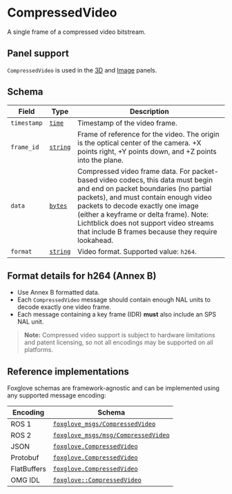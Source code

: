 # CompressedVideo

A single frame of a compressed video bitstream.

## Panel support

<!--TODO: Link missing documentation when available-->

`CompressedVideo` is used in the [3D](#) and [Image](#) panels.

## Schema

| Field | Type | Description |
| --- | --- | --- |
| `timestamp` | [`time`](./built-in-types.md#time) | Timestamp of the video frame. |
| `frame_id` | [`string`](./built-in-types.md#string) | Frame of reference for the video. The origin is the optical center of the camera. +X points right, +Y points down, and +Z points into the plane. |
| `data` | [`bytes`](./built-in-types.md#bytes) | Compressed video frame data. For packet-based video codecs, this data must begin and end on packet boundaries (no partial packets), and must contain enough video packets to decode exactly one image (either a keyframe or delta frame). Note: Lichtblick does not support video streams that include B frames because they require lookahead. |
| `format` | [`string`](./built-in-types.md#string) | Video format. Supported value: `h264`. |

## Format details for h264 (Annex B)

- Use Annex B formatted data.
- Each `CompressedVideo` message should contain enough NAL units to decode exactly one video frame.
- Each message containing a key frame (IDR) **must** also include an SPS NAL unit.

> **Note:** Compressed video support is subject to hardware limitations and patent licensing, so not all encodings may be supported on all platforms.

## Reference implementations

Foxglove schemas are framework-agnostic and can be implemented using any supported message encoding:

| Encoding | Schema |
| --- | --- |
| ROS 1 | [`foxglove_msgs/CompressedVideo`](https://github.com/foxglove/foxglove-sdk/blob/main/schemas/ros1/CompressedVideo.msg) |
| ROS 2 | [`foxglove_msgs/msg/CompressedVideo`](https://github.com/foxglove/foxglove-sdk/blob/main/schemas/ros2/CompressedVideo.msg) |
| JSON | [`foxglove.CompressedVideo`](https://github.com/foxglove/foxglove-sdk/blob/main/schemas/jsonschema/CompressedVideo.json) |
| Protobuf | [`foxglove.CompressedVideo`](https://github.com/foxglove/foxglove-sdk/blob/main/schemas/proto/foxglove/CompressedVideo.proto) |
| FlatBuffers | [`foxglove.CompressedVideo`](https://github.com/foxglove/foxglove-sdk/blob/main/schemas/flatbuffer/CompressedVideo.fbs) |
| OMG IDL | [`foxglove::CompressedVideo`](https://github.com/foxglove/foxglove-sdk/blob/main/schemas/omgidl/foxglove/CompressedVideo.idl) |
